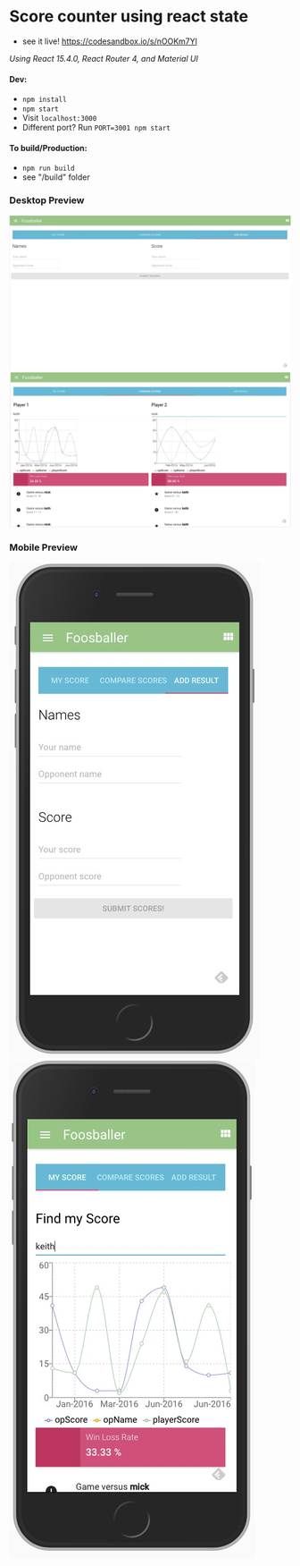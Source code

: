 # Score counter using react state
* see it live! https://codesandbox.io/s/nOOKm7Yl

*Using React 15.4.0, React Router 4, and Material UI*

#### Dev:
* ```npm install```
* ```npm start```
* Visit ```localhost:3000```
* Different port? Run ```PORT=3001 npm start```

#### To build/Production:
* `npm run build`
* see "/build" folder


### Desktop Preview

![Screenshot desktop 1](https://github.com/yarnball/ScoreTracking/blob/master/preview/desktop_1.jpg)
![Screenshot desktop 2](https://github.com/yarnball/ScoreTracking/blob/master/preview/desktop_2.jpg)

### Mobile Preview
![Screenshot mobile_1](https://github.com/yarnball/ScoreTracking/blob/master/preview/mobile_1.jpg)
![Screenshot mobile_2](https://github.com/yarnball/ScoreTracking/blob/master/preview/mobile_2.jpg)
